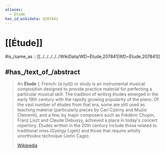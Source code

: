 ```yaml
---
aliases:
  - Etude
has_id_wikidata: Q207841
---
```


# [[Étude]] 

#is_/same_as :: [[../../../../../WikiData/WD~Étude,207841|WD~Étude,207841]] 

## #has_/text_of_/abstract 

> An **Étude** (; French: [e.tyd]) or study is an instrumental musical composition designed to provide practice material for perfecting a particular musical skill. The tradition of writing études emerged in the early 19th century with the rapidly growing popularity of the piano. Of the vast number of études from that era, some are still used as teaching material (particularly pieces by Carl Czerny and Muzio Clementi), and a few, by major composers such as Frédéric Chopin, Franz Liszt and Claude Debussy, achieved a place in today's concert repertory. Études written in the 20th century include those related to traditional ones (György Ligeti) and those that require wholly unorthodox technique (John Cage).
>
> [Wikipedia](https://en.wikipedia.org/wiki/%C3%89tude) 

